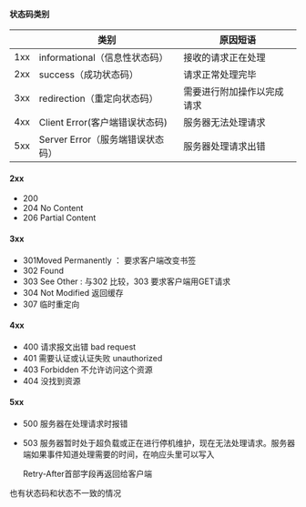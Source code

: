 #### 状态码类别

|      | 类别                             | 原因短语                   |
| ---- | -------------------------------- | -------------------------- |
| 1xx  | informational（信息性状态码）    | 接收的请求正在处理         |
| 2xx  | success（成功状态码）            | 请求正常处理完毕           |
| 3xx  | redirection（重定向状态码）      | 需要进行附加操作以完成请求 |
| 4xx  | Client Error(客户端错误状态码)   | 服务器无法处理请求         |
| 5xx  | Server Error（服务端错误状态码） | 服务器处理请求出错         |

#### 2xx

- 200
- 204 No Content
- 206 Partial Content

#### 3xx

- 301Moved Permanently ： 要求客户端改变书签
- 302 Found
- 303 See Other : 与302 比较，303 要求客户端用GET请求
- 304 Not Modified 返回缓存
- 307 临时重定向

#### 4xx

- 400 请求报文出错 bad request
- 401 需要认证或认证失败 unauthorized
- 403 Forbidden 不允许访问这个资源
- 404 没找到资源

#### 5xx

- 500 服务器在处理请求时报错

- 503 服务器暂时处于超负载或正在进行停机维护，现在无法处理请求。服务器端如果事件知道处理需要的时间，在响应头里可以写入

  Retry-After首部字段再返回给客户端

也有状态码和状态不一致的情况

